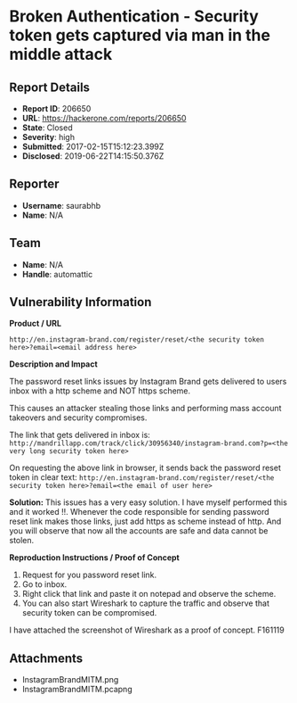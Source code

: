 # Broken Authentication - Security token gets captured via man in the middle attack

## Report Details
- **Report ID**: 206650
- **URL**: https://hackerone.com/reports/206650
- **State**: Closed
- **Severity**: high
- **Submitted**: 2017-02-15T15:12:23.399Z
- **Disclosed**: 2019-06-22T14:15:50.376Z

## Reporter
- **Username**: saurabhb
- **Name**: N/A

## Team
- **Name**: N/A
- **Handle**: automattic

## Vulnerability Information
**Product / URL**

`http://en.instagram-brand.com/register/reset/<the security token here>?email=<email address here>`


**Description and Impact**

The password reset links issues by Instagram Brand gets delivered to users inbox with a http scheme and NOT https scheme.

This causes an attacker stealing those links and performing mass account takeovers and security compromises.

The link that gets delivered in inbox is:
`http://mandrillapp.com/track/click/30956340/instagram-brand.com?p=<the very long security token here>`

On requesting the above link in browser, it sends back the password reset token in clear text: `http://en.instagram-brand.com/register/reset/<the security token here>?email=<the email of user here>`

**Solution:**
This issues has a very easy solution. I have myself performed this and it worked !!.
Whenever the code responsible for sending password reset link makes those links, just add https as scheme instead of http. And you will observe that now all the accounts are safe and data cannot be stolen.


**Reproduction Instructions / Proof of Concept**

1. Request for you password reset link.
2. Go to inbox.
3. Right click that link and paste it on notepad and observe the scheme.
4. You can also start Wireshark to capture the traffic and observe that security token can be compromised.

I have attached the screenshot of Wireshark as a proof of concept. F161119

## Attachments
- InstagramBrandMITM.png
- InstagramBrandMITM.pcapng
